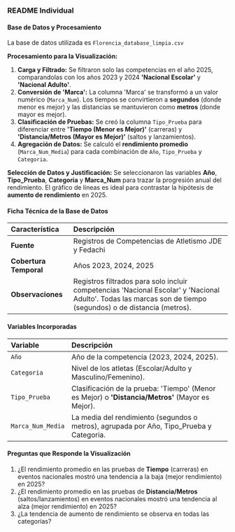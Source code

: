 ### README Individual

#### Base de Datos y Procesamiento
La base de datos utilizada es `Florencia_database_limpia.csv`

**Procesamiento para la Visualización:**
1.  **Carga y Filtrado:** Se filtraron solo las competencias en el año 2025, comparandolas con los años 2023 y 2024 **'Nacional Escolar'** y **'Nacional Adulto'**.
2.  **Conversión de 'Marca':** La columna 'Marca' se transformó a un valor numérico (`Marca_Num`). Los tiempos se convirtieron a **segundos** (donde menor es mejor) y las distancias se mantuvieron como **metros** (donde mayor es mejor).
3.  **Clasificación de Pruebas:** Se creó la columna `Tipo_Prueba` para diferenciar entre **'Tiempo (Menor es Mejor)'** (carreras) y **'Distancia/Metros (Mayor es Mejor)'** (saltos y lanzamientos).
4.  **Agregación de Datos:** Se calculó el **rendimiento promedio** (`Marca_Num_Media`) para cada combinación de `Año`, `Tipo_Prueba` y `Categoria`.

**Selección de Datos y Justificación:**
Se seleccionaron las variables **Año**, **Tipo_Prueba**, **Categoria** y **Marca_Num** para trazar la progresión anual del rendimiento. El gráfico de líneas es ideal para contrastar la hipótesis de **aumento de rendimiento** en 2025.

#### Ficha Técnica de la Base de Datos

| Característica | Descripción |
| :--- | :--- |
| **Fuente** | Registros de Competencias de Atletismo JDE y Fedachi |
| **Cobertura Temporal** | Años 2023, 2024, 2025 |
| **Observaciones** | Registros filtrados para solo incluir competencias 'Nacional Escolar' y 'Nacional Adulto'. Todas las marcas son de tiempo (segundos) o de distancia (metros). |

#### Variables Incorporadas

| Variable | Descripción |
| :--- | :--- |
| `Año` | Año de la competencia (2023, 2024, 2025). |
| `Categoria` | Nivel de los atletas (Escolar/Adulto y Masculino/Femenino). |
| `Tipo_Prueba` | Clasificación de la prueba: 'Tiempo' (Menor es Mejor) o **'Distancia/Metros'** (Mayor es Mejor). |
| `Marca_Num_Media`| La media del rendimiento (segundos o metros), agrupada por Año, Tipo_Prueba y Categoria. |

#### Preguntas que Responde la Visualización

1.  ¿El rendimiento promedio en las pruebas de **Tiempo** (carreras) en eventos nacionales mostró una tendencia a la baja (mejor rendimiento) en 2025?
2.  ¿El rendimiento promedio en las pruebas de **Distancia/Metros** (saltos/lanzamientos) en eventos nacionales mostró una tendencia al alza (mejor rendimiento) en 2025?
3.  ¿La tendencia de aumento de rendimiento se observa en todas las categorías?
